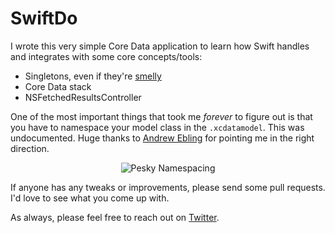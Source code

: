 SwiftDo
=======

I wrote this very simple Core Data application to learn how Swift handles and integrates with some core concepts/tools:

- Singletons, even if they're [smelly](http://www.objc.io/issue-13/singletons.html)
- Core Data stack
- NSFetchedResultsController

One of the most important things that took me *forever* to figure out is that you have to namespace your model class in the ```.xcdatamodel```. This was undocumented. Huge thanks to [Andrew Ebling](https://twitter.com/andyeb/status/476376522400743424) for pointing me in the right direction.

<p align="center"><img title="Pesky Namespacing" src="https://raw.github.com/rnystrom/SwiftDo/master/images/xcdatamodel.png"/></p>

If anyone has any tweaks or improvements, please send some pull requests. I'd love to see what you come up with.

As always, please feel free to reach out on [Twitter](https://twitter.com/_ryannystrom).
